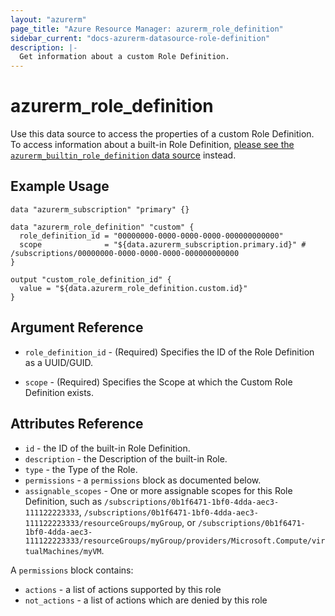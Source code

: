 ```yaml
---
layout: "azurerm"
page_title: "Azure Resource Manager: azurerm_role_definition"
sidebar_current: "docs-azurerm-datasource-role-definition"
description: |-
  Get information about a custom Role Definition.
---
```


# azurerm_role_definition

Use this data source to access the properties of a custom Role Definition. To access information about a built-in Role Definition, [please see the `azurerm_builtin_role_definition` data source](builtin_role_definition.html) instead.

## Example Usage

```hcl
data "azurerm_subscription" "primary" {}

data "azurerm_role_definition" "custom" {
  role_definition_id = "00000000-0000-0000-0000-000000000000"
  scope              = "${data.azurerm_subscription.primary.id}" # /subscriptions/00000000-0000-0000-0000-000000000000
}

output "custom_role_definition_id" {
  value = "${data.azurerm_role_definition.custom.id}"
}
```

## Argument Reference

* `role_definition_id` - (Required) Specifies the ID of the Role Definition as a UUID/GUID.

* `scope` - (Required) Specifies the Scope at which the Custom Role Definition exists.

## Attributes Reference

* `id` - the ID of the built-in Role Definition.
* `description` - the Description of the built-in Role.
* `type` - the Type of the Role.
* `permissions` - a `permissions` block as documented below.
* `assignable_scopes` - One or more assignable scopes for this Role Definition, such as `/subscriptions/0b1f6471-1bf0-4dda-aec3-111122223333`, `/subscriptions/0b1f6471-1bf0-4dda-aec3-111122223333/resourceGroups/myGroup`, or `/subscriptions/0b1f6471-1bf0-4dda-aec3-111122223333/resourceGroups/myGroup/providers/Microsoft.Compute/virtualMachines/myVM`.

A `permissions` block contains:

* `actions` - a list of actions supported by this role
* `not_actions` - a list of actions which are denied by this role
